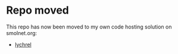 # Repo moved
This repo has now been moved to my own code hosting solution on smolnet.org:
* [lychrel](https://code.smolnet.org/micke/lychrel)
